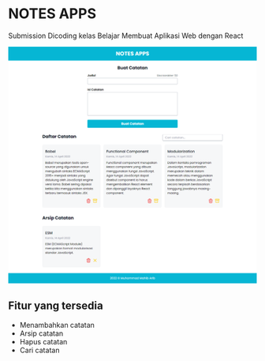 # NOTES APPS

Submission Dicoding kelas Belajar Membuat Aplikasi Web dengan React

![App Screenshot](screenshot.png)

## Fitur yang tersedia

- Menambahkan catatan
- Arsip catatan
- Hapus catatan
- Cari catatan
